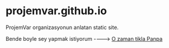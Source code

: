 # projemvar.github.io
ProjemVar organizasyonun anlatan static site.

Bende boyle sey yapmak istiyorum ---->  [O zaman tikla Panpa](https://pages.github.com/)
